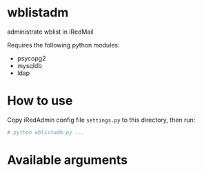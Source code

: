 # wblistadm
administrate wblist in iRedMail

Requires the following python modules:

* psycopg2
* mysqldb
* ldap

# How to use

Copy iRedAdmin config file `settings.py` to this directory, then run:

```python
# python wblistadm.py ...
```

# Available arguments


